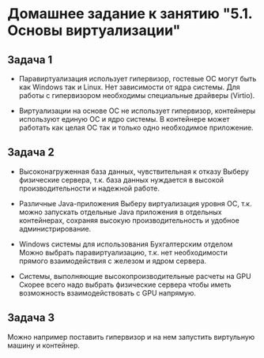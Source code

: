 # Домашнее задание к занятию "5.1. Основы виртуализации"

## Задача 1

- Паравиртуализация использует гипервизор, гостевые ОС могут быть как Windows так и Linux. Нет зависимости от ядра системы.
Для работы с гипервизором необходимы специальные драйверы (Virtio).

- Виртуализации на основе ОС не использует гипервизор, контейнеры используют единую ОС и ядро системы. 
В контейнере может работать как целая ОС так и только одно необходимое приложение.


## Задача 2

 - Высоконагруженная база данных, чувствительная к отказу
Выберу физические сервера, т.к. база данных нуждается в высокой производительности и надежной работе.

- Различные Java-приложения
Выберу виртуализация уровня ОС, т.к. можно запускать отдельные Java приложения в отдельных контейнерах, сохраняя высокую производительность и удобное администрирование.

- Windows системы для использования Бухгалтерским отделом
Можно выбрать паравиртуализацию, т.к. нет необходимости прямого взаимодействия с железом и ядром сервера.

- Системы, выполняющие высокопроизводительные расчеты на GPU
Скорее всего надо выбрать физические сервера чтобы иметь возможность взаимодействовать с GPU напрямую.


## Задача 3

Можно например поставить гипервизор и на нем запустить виртульную машину и контейнер.
